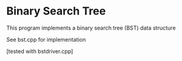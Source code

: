 # Binary Search Tree

This program implements a binary search tree (BST) data structure

See bst.cpp for implementation

[tested with bstdriver.cpp]
